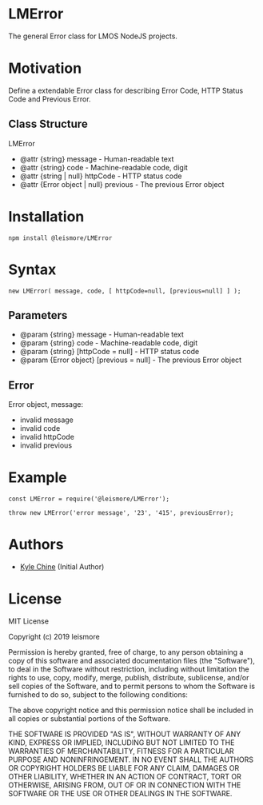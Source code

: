 # LMError

The general Error class for LMOS NodeJS projects.

# Motivation

Define a extendable Error class for describing Error Code, HTTP Status Code and Previous Error.

## Class Structure

LMError

*   @attr {string}               message    - Human-readable text
*   @attr {string}               code       - Machine-readable code, digit
*   @attr {string       | null}  httpCode   - HTTP status code
*   @attr {Error object | null}  previous   - The previous Error object

# Installation

`npm install @leismore/LMError`

# Syntax

`new LMError( message, code, [ httpCode=null, [previous=null] ] );`

## Parameters

* @param {string}       message             - Human-readable text
* @param {string}       code                - Machine-readable code, digit
* @param {string}       [httpCode = null]   - HTTP status code
* @param {Error object} [previous = null]   - The previous Error object

## Error

Error object, message:

*   invalid message
*   invalid code
*   invalid httpCode
*   invalid previous

# Example

```
const LMError = require('@leismore/LMError');

throw new LMError('error message', '23', '415', previousError);
```

# Authors

* [Kyle Chine](https://www.kylechine.name) (Initial Author)

# License

MIT License

Copyright (c) 2019 leismore

Permission is hereby granted, free of charge, to any person obtaining a copy
of this software and associated documentation files (the "Software"), to deal
in the Software without restriction, including without limitation the rights
to use, copy, modify, merge, publish, distribute, sublicense, and/or sell
copies of the Software, and to permit persons to whom the Software is
furnished to do so, subject to the following conditions:

The above copyright notice and this permission notice shall be included in all
copies or substantial portions of the Software.

THE SOFTWARE IS PROVIDED "AS IS", WITHOUT WARRANTY OF ANY KIND, EXPRESS OR
IMPLIED, INCLUDING BUT NOT LIMITED TO THE WARRANTIES OF MERCHANTABILITY,
FITNESS FOR A PARTICULAR PURPOSE AND NONINFRINGEMENT. IN NO EVENT SHALL THE
AUTHORS OR COPYRIGHT HOLDERS BE LIABLE FOR ANY CLAIM, DAMAGES OR OTHER
LIABILITY, WHETHER IN AN ACTION OF CONTRACT, TORT OR OTHERWISE, ARISING FROM,
OUT OF OR IN CONNECTION WITH THE SOFTWARE OR THE USE OR OTHER DEALINGS IN THE
SOFTWARE.
